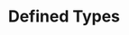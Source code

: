 ---
parent: Types
grand_parent: Browse Biolink Model
title: Defined Types
has_children: true
nav_order: 2
layout: default
---